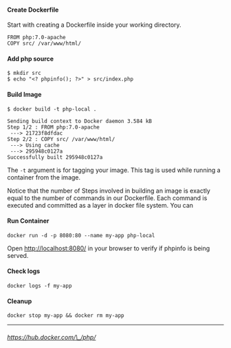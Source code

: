 #### Create Dockerfile

Start with creating a Dockerfile inside your working directory.

```
FROM php:7.0-apache
COPY src/ /var/www/html/
```

#### Add php source

```
$ mkdir src
$ echo "<? phpinfo(); ?>" > src/index.php
```

#### Build Image

```
$ docker build -t php-local .

Sending build context to Docker daemon 3.584 kB
Step 1/2 : FROM php:7.0-apache
 ---> 21723f8dfdac
Step 2/2 : COPY src/ /var/www/html/
 ---> Using cache
 ---> 295948c0127a
Successfully built 295948c0127a
```

The `-t` argument is for tagging your image. This tag is used while running a container from the image.

Notice that the number of Steps involved in building an image is exactly equal to the number of commands in our Dockerfile. Each command is executed and committed as a layer in docker file system. You can

#### Run Container

```
docker run -d -p 8080:80 --name my-app php-local
```

Open [http://localhost:8080/](http://localhost:8080/ "localhost:8080") in your browser to verify if phpinfo is being served.

#### Check logs

```
docker logs -f my-app
```

#### Cleanup

```
docker stop my-app && docker rm my-app
```

---

###### https://hub.docker.com/\_/php/




